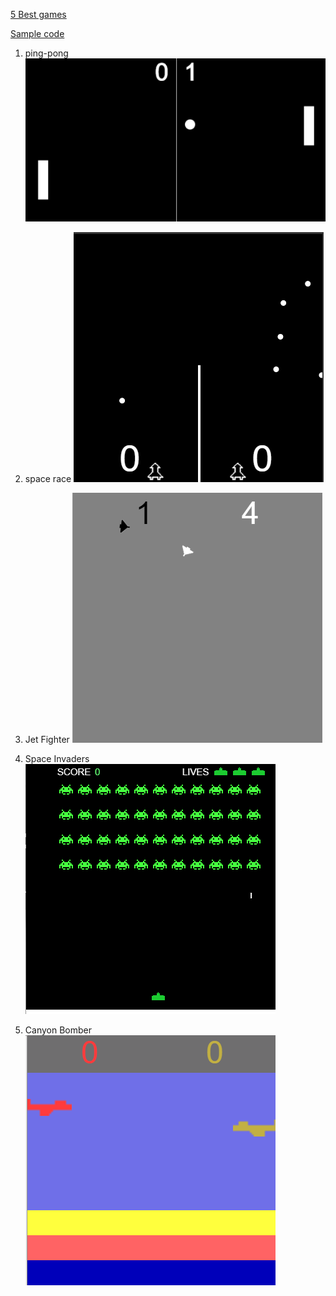 [5 Best games](https://dev.to/lukegarrigan/top-5-best-games-to-code-as-a-beginner-9n)

[Sample code](https://zetcode.com/javagames/)

1. ping-pong
![](images/pingpong.gif)

2. space race
![](images/spaceRace.gif)

3. Jet Fighter
![](images/jetFighter.gif)

4. Space Invaders
![](images/spaceInvader.gif)

5. Canyon Bomber
![](images/canyonBomber.gif)